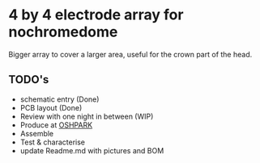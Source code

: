# 4 by 4 electrode array for nochromedome
Bigger array to cover a larger area, useful for the crown part of the head.
## TODO's
* schematic entry (Done)
* PCB layout (Done)
* Review with one night in between (WIP)
* Produce at [OSHPARK](https://oshpark.com/)
* Assemble
* Test & characterise
* update Readme.md with pictures and BOM

